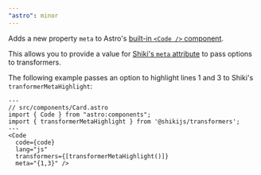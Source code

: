 ```yaml
---
"astro": minor
---
```


Adds a new property `meta` to Astro's [built-in `<Code />` component](https://docs.astro.build/en/reference/api-reference/#code-).

This allows you to provide a value for [Shiki's `meta` attribute](https://shiki.style/guide/transformers#meta) to pass options to transformers.

The following example passes an option to highlight lines 1 and 3 to Shiki's `tranformerMetaHighlight`:

```astro
---
// src/components/Card.astro
import { Code } from "astro:components";
import { transformerMetaHighlight } from '@shikijs/transformers';
---
<Code
  code={code}
  lang="js"
  transformers={[transformerMetaHighlight()]}
  meta="{1,3}" />
```
